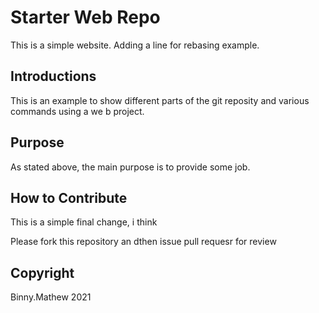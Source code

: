 # Starter Web Repo

This is a simple website. Adding a line for rebasing example.
## Introductions

This is an example to show different parts of the git reposity and various commands using a we b project.
## Purpose

As stated above, the main purpose is to provide some job.
## How to Contribute

This is a simple final change, i think

Please fork this repository an dthen issue pull requesr for review
## Copyright

Binny.Mathew 2021